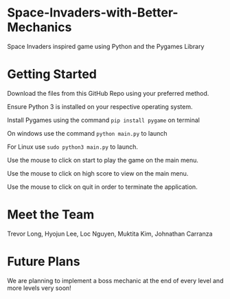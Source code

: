 # Space-Invaders-with-Better-Mechanics

Space Invaders inspired game using Python and the Pygames Library

# Getting Started

Download the files from this GitHub Repo using your preferred method.

Ensure Python 3 is installed on your respective operating system.

Install Pygames using the command `pip install pygame` on terminal

On windows use the command `python main.py` to launch

For Linux use `sudo python3 main.py` to launch.

Use the mouse to click on start to play the game on the main menu.

Use the mouse to click on high score to view on the main menu.

Use the mouse to click on quit in order to terminate the application.

# Meet the Team

Trevor Long,
Hyojun Lee,
Loc Nguyen,
Muktita Kim,
Johnathan Carranza

# Future Plans

We are planning to implement a boss mechanic at the end of every level and more levels very soon!
